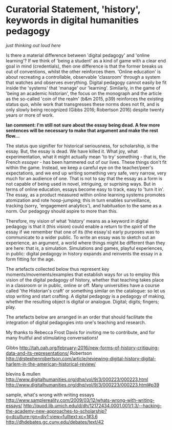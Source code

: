# Curatorial Statement, 'history', keywords in digital humanities pedagogy

_just thinking out loud here_

Is there a material difference between 'digital pedagogy' and 'online learning'? If we think of 'being a student' as a kind of game with a clear end goal in mind (credentials), then one difference is that the former breaks us out of conventions, whilst the other reinforces them. 'Online education' is about recreating a controllable, observable 'classroom' through a system that watches and observes everything. Digital pedagogy cannot easily be fit inside the 'systems' that 'manage' our 'learning'. Similarly, in the game of 'being an academic historian', the focus on the monograph and the article as the so-called 'coin of the realm' (b&m 2015, p39) reinforces the existing status quo, while work that transgresses these norms does not fit, and is only slowly being recognized (Gibbs 2016; Robertson 2016) despite twenty years or more of work. 

**Ian comment: I'm still not sure about the essay being dead. A few more sentences will be necessary to make that argument and make the rest flow...**

The status quo signifier for historical seriousness, for scholarship, is the essay. But, the essay is dead. We have killed it. What joy, what experimentation, what it might actually mean 'to try' something - that is, the French _essayer_ -  has been hammered out of our lives. These things don't fit within the game. Instead, we keep a careful eye on the teacher/peer's expectations, and we end up writing something very safe, very narrow, very much for an audience of one. That is not to say that the essay as a form is not capable of being used in novel, intriguing, or suprising ways. But in terms of online education, essays become easy to track, easy to 'turn it in'. The essay, as a product measured within online learning systems promotes atomization and rote hoop-jumping; this in turn enables surveillance, tracking (sorry, 'engagement analytics'), and habituation to the same as a norm. Our pedagogy should aspire to more than this.

Therefore, my vision of what 'history' means as a keyword in digital pedagogy is that it (this vision) could enable a return to the _spirit_ of the essay if we remember that one of its (the essay's) early purposes was to communicate to a wider public. To write an essay was to sketch out an experience, an argument, a world where things might be different than they are here: that is, a simulation. Simulations and games, playful experiences, in public: digital pedagogy in history expands and reinvents the essay in a form fitting for the age. 

The artefacts collected below thus represent key moments/movements/examples that establish ways for us to employ this vision of the digital pedagogy of history, whether that teaching takes place in a classroom or in public, online or off. Many universities have a course called 'the Historian's craft' or something similar on the catalogue: so let us stop writing and start crafting. A digital pedagogy is a pedagogy of making, whether the resulting object is digital or analogue. Digital; digits; fingers; play.

The artefacts below are arranged in an order that should facilitate the integration of digital pedagogies into one's teaching and research.


My thanks to Rebecca Frost Davis for inviting me to contribute, and for many fruitful and stimulating conversations!

Gibbs http://tah.oah.org/february-2016/new-forms-of-history-critiquing-data-and-its-representations/
Robertson http://drstephenrobertson.com/article/reviewing-digital-history-digital-harlem-in-the-american-historical-review/

blevins & mullen http://www.digitalhumanities.org/dhq/vol/9/3/000223/000223.html
http://www.digitalhumanities.org/dhq/vol/9/3/000223/000223.html#p39


sample, what's wrong with writing essays
http://www.samplereality.com/2009/03/12/whats-wrong-with-writing-essays/
http://quod.lib.umich.edu/d/dh/12172434.0001.001/1:3/--hacking-the-academy-new-approaches-to-scholarship?g=dculture;rgn=div1;view=fulltext;xc=1#3.6
http://dhdebates.gc.cuny.edu/debates/text/42

